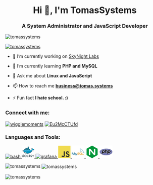 <h1 align="center">Hi 👋, I'm TomasSystems</h1>
<h3 align="center">A System Administrator and JavaScript Developer</h3>

<p align="left"> <img src="https://komarev.com/ghpvc/?username=tomassystems&label=Profile%20views&color=ff7b00&style=flat" alt="tomassystems" /> </p>

<p align="left"> <a href="https://github.com/ryo-ma/github-profile-trophy"><img src="https://github-profile-trophy.vercel.app/?username=tomassystems" alt="tomassystems" /></a> </p>

- 🔭 I’m currently working on [SkyNight Labs](https://skynightlabs.com)

- 🌱 I’m currently learning **PHP and MySQL**

- 💬 Ask me about **Linux and JavaScript**

- 📫 How to reach me **business@tomas.systems**

- ⚡ Fun fact **I hate school. :)**

<h3 align="left">Connect with me:</h3>
<p align="left">
<a href="https://twitter.com/wigglemoments" target="blank"><img align="center" src="https://cdn.jsdelivr.net/npm/simple-icons@3.0.1/icons/twitter.svg" alt="wigglemoments" height="30" width="40" /></a>
<a href="https://discord.gg/Eu2McCTUfd" target="blank"><img align="center" src="https://cdn.jsdelivr.net/npm/simple-icons@3.0.1/icons/discord.svg" alt="Eu2McCTUfd" height="30" width="40" /></a>
</p>

<h3 align="left">Languages and Tools:</h3>
<p align="left"> <a href="https://www.gnu.org/software/bash/" target="_blank"> <img src="https://www.vectorlogo.zone/logos/gnu_bash/gnu_bash-icon.svg" alt="bash" width="40" height="40"/> </a> <a href="https://www.docker.com/" target="_blank"> <img src="https://raw.githubusercontent.com/devicons/devicon/master/icons/docker/docker-original-wordmark.svg" alt="docker" width="40" height="40"/> </a> <a href="https://grafana.com" target="_blank"> <img src="https://www.vectorlogo.zone/logos/grafana/grafana-icon.svg" alt="grafana" width="40" height="40"/> </a> <a href="https://developer.mozilla.org/en-US/docs/Web/JavaScript" target="_blank"> <img src="https://raw.githubusercontent.com/devicons/devicon/master/icons/javascript/javascript-original.svg" alt="javascript" width="40" height="40"/> </a> <a href="https://www.mysql.com/" target="_blank"> <img src="https://raw.githubusercontent.com/devicons/devicon/master/icons/mysql/mysql-original-wordmark.svg" alt="mysql" width="40" height="40"/> </a> <a href="https://www.nginx.com" target="_blank"> <img src="https://raw.githubusercontent.com/devicons/devicon/master/icons/nginx/nginx-original.svg" alt="nginx" width="40" height="40"/> </a> <a href="https://www.php.net" target="_blank"> <img src="https://raw.githubusercontent.com/devicons/devicon/master/icons/php/php-original.svg" alt="php" width="40" height="40"/> </a> </p>

<p><img align="left" src="https://github-readme-stats.vercel.app/api/top-langs?username=tomassystems&show_icons=true&locale=en&layout=compact" alt="tomassystems" /></p>

<p>&nbsp;<img align="center" src="https://github-readme-stats.vercel.app/api?username=tomassystems&show_icons=true&theme=tokyonight&locale=en" alt="tomassystems" /></p>

<p><img align="center" src="https://github-readme-streak-stats.herokuapp.com/?user=tomassystems&" alt="tomassystems" /></p>
